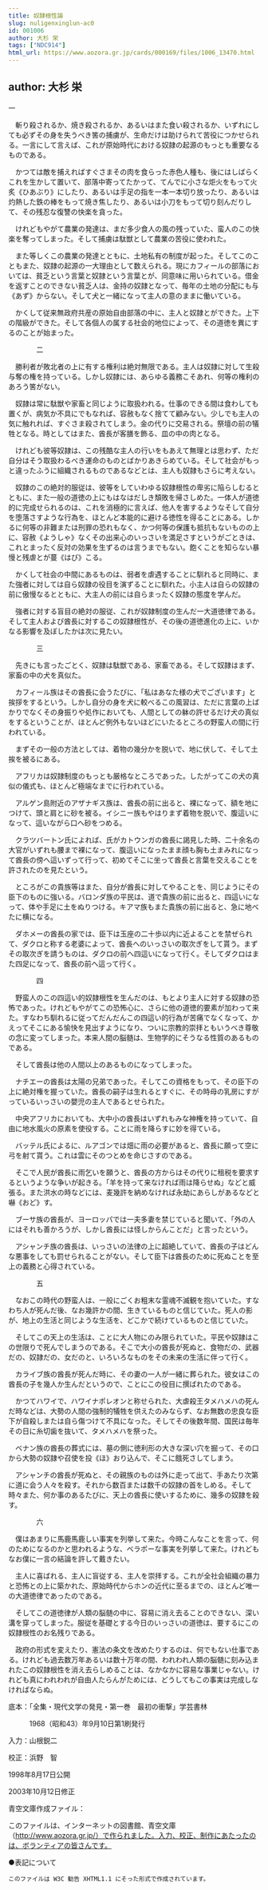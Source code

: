 ```yaml
---
title: 奴隷根性論
slug: nuligenxinglun-ac0
id: 001006
author: 大杉 栄
tags: ["NDC914"]
html_url: https://www.aozora.gr.jp/cards/000169/files/1006_13470.html
---
```


## author: 大杉 栄

一



　斬り殺されるか、焼き殺されるか、あるいはまた食い殺されるか、いずれにしても必ずその身を失うべき筈の捕虜が、生命だけは助けられて苦役につかせられる。一言にして言えば、これが原始時代における奴隷の起源のもっとも重要なるものである。

　かつては敵を捕えればすぐさまその肉を食らった赤色人種も、後にはしばらくこれを生かして置いて、部落中寄ってたかって、てんでに小さな炬火をもって火炙《ひあぶり》にしたり、あるいは手足の指を一本一本切り放ったり、あるいは灼熱した鉄の棒をもって焼き焦したり、あるいは小刀をもって切り刻んだりして、その残忍な復讐の快楽を貪った。

　けれどもやがて農業の発達は、まだ多少食人の風の残っていた、蛮人のこの快楽を奪ってしまった。そして捕虜は駄獣として農業の苦役に使われた。

　また等しくこの農業の発達とともに、土地私有の制度が起った。そしてこのこともまた、奴隷の起源の一大理由として数えられる。現にカフィールの部落においては、貧乏という言葉と奴隷という言葉とが、同意味に用いられている。借金を返すことのできない貧乏人は、金持の奴隷となって、毎年の土地の分配にも与《あず》からない。そして犬と一緒になって主人の意のままに働いている。

　かくして従来無政府共産の原始自由部落の中に、主人と奴隷とができた。上下の階級ができた。そして各個人の属する社会的地位によって、その道徳を異にするのことが始まった。



　　　　二



　勝利者が敗北者の上に有する権利は絶対無限である。主人は奴隷に対して生殺与奪の権を持っている。しかし奴隷には、あらゆる義務こそあれ、何等の権利のあろう筈がない。

　奴隷は常に駄獣や家畜と同じように取扱われる。仕事のできる間は食わしても置くが、病気か不具にでもなれば、容赦もなく捨てて顧みない。少しでも主人の気に触れれば、すぐさま殺されてしまう。金の代りに交易される。祭壇の前の犠牲となる。時としてはまた、酋長が客膳を飾る、皿の中の肉となる。

　けれども彼等奴隷は、この残酷な主人の行いをもあえて無理とは思わず、ただ自分はそう取扱わるべき運命のものとばかりあきらめている。そして社会がもっと違ったふうに組織されるものであるなどとは、主人も奴隷もさらに考えない。

　奴隷のこの絶対的服従は、彼等をしていわゆる奴隷根性の卑劣に陥らしむるとともに、また一般の道徳の上にもはなはだしき頽敗を帰さしめた。一体人が道徳的に完成せられるのは、これを消極的に言えば、他人を害するようなそして自分を堕落さすような行為を、ほとんど本能的に避ける徳性を得ることにある。しかるに何等の非難または刑罪の恐れもなく、かつ何等の保護も抵抗もないものの上に、容赦《ようしゃ》なくその出来心のいっさいを満足さすというがごときは、これとまったく反対の効果を生ずるのは言うまでもない。飽くことを知らない暴慢と残虐とが蔓《はび》こる。

　かくして社会の中間にあるものは、弱者を虐遇することに馴れると同時に、また強者に対しては自ら奴隷の役目を演ずることに馴れた。小主人は自らの奴隷の前に傲慢なるとともに、大主人の前には自らまったく奴隷の態度を学んだ。

　強者に対する盲目の絶対の服従、これが奴隷制度の生んだ一大道徳律である。そして主人および酋長に対するこの奴隷根性が、その後の道徳進化の上に、いかなる影響を及ぼしたかは次に見たい。



　　　　三



　先きにも言ったごとく、奴隷は駄獣である、家畜である。そして奴隷はまず、家畜の中の犬を真似た。

　カフィール族はその酋長に会うたびに、「私はあなた様の犬でございます」と挨拶をするという。しかし自分の身を犬に較べるこの風習は、ただに言葉の上ばかりでなくその身振りや処作においても、人間としての躰の許せるだけ犬の真似をするということが、ほとんど例外もないほどにいたるところの野蛮人の間に行われている。

　まずその一般の方法としては、着物の幾分かを脱いで、地に伏して、そして土挨を被るにある。

　アフリカは奴隷制度のもっとも厳格なところであった。したがってこの犬の真似の儀式も、ほとんど極端なまでに行われている。

　アルゲン島附近のアザナギス族は、酋長の前に出ると、裸になって、額を地につけて、頭と肩とに砂を被る。イシニー族もやはりまず着物を脱いで、腹這いになって、這いながら口へ砂をつめる。

　クラツバートン氏によれば、氏がカトウンガの酋長に謁見した時、二十余名の大官がいずれも腰まで裸になって、腹這いになったまま顔も胸も土まみれになって酋長の傍へ這いずって行って、初めてそこに坐って酋長と言葉を交えることを許されたのを見たという。

　ところがこの貴族等はまた、自分が酋長に対してやることを、同じようにその臣下のものに強いる。バロンダ族の平民は、道で貴族の前に出ると、四這いになって、体や手足に土をぬりつける。キアマ族もまた貴族の前に出ると、急に地べたに横になる。

　ダホメーの酋長の家では、臣下は玉座の二十歩以内に近よることを禁ぜられて、ダクロと称する老婆によって、酋長へのいっさいの取次ぎをして貰う。まずその取次ぎを請うものは、ダクロの前へ四這いになって行く。そしてダクロはまた四足になって、酋長の前へ這って行く。



　　　　四



　野蛮人のこの四這い的奴隷根性を生んだのは、もとより主人に対する奴隷の恐怖であった。けれどもやがてこの恐怖心に、さらに他の道徳的要素が加わって来た。すなわち馴れるに従ってだんだんこの四這い的行為が苦痛でなくなって、かえってそこにある愉快を見出すようになり、ついに宗教的崇拝ともいうべき尊敬の念に変ってしまった。本来人間の脳髄は、生物学的にそうなる性質のあるものである。

　そして酋長は他の人間以上のあるものになってしまった。

　ナチエーの酋長は太陽の兄弟であった。そしてこの資格をもって、その臣下の上に絶対権を握っていた。酋長の嗣子は生れるとすぐに、その時母の乳房にすがっているいっさいの嬰児の主人であるとせられた。

　中央アフリカにおいても、大中小の酋長はいずれもみな神権を持っていて、自由に地水風火の原素を使役する。ことに雨を降らすに妙を得ている。

　バッテル氏によるに、ルアゴンでは畑に雨の必要があると、酋長に願って空に弓を射て貰う。これは雲にそのつとめを命じさすのである。

　そこで人民が酋長に雨乞いを願うと、酋長の方からはその代りに租税を要求するというような争いが起きる。「羊を持って来なければ雨は降らせぬ」などと威張る。また洪水の時などには、麦幾許を納めなければ永劫にあらしがあるなどと嚇《おど》す。

　ブーサ族の酋長が、ヨーロッパでは一夫多妻を禁じていると聞いて、「外の人にはそれも善かろうが、しかし酋長には怪しからんことだ」と言ったという。

　アシャンチ族の酋長は、いっさいの法律の上に超絶していて、酋長の子はどんな悪事をしても罰せられることがない。そして臣下は酋長のために死ぬことを至上の義務と心得されている。



　　　　五



　なおこの時代の野蛮人は、一般にごくお粗末な霊魂不滅観を抱いていた。すなわち人が死んだ後、なお幾許かの間、生きているものと信じていた。死人の影が、地上の生活と同じような生活を、どこかで続けているものと信じていた。

　そしてこの天上の生活は、ことに大人物にのみ限られていた。平民や奴隷はこの世限りで死んでしまうのである。そこで大小の酋長が死ぬと、食物だの、武器だの、奴隷だの、女だのと、いろいろなものをその未来の生活に伴って行く。

　カライブ族の酋長が死んだ時に、その妻の一人が一緒に葬られた。彼女はこの酋長の子を幾人か生んだというので、ことにこの役目に撰ばれたのである。

　かつてハワイで、ハワイナポレオンと称せられた、大虐殺王タメハメハの死んだ時などは、大勢の人間の強制的犠牲を供えたのみならず、なお無数の忠良な臣下が自殺しまたは自ら傷つけて不具になった。そしてその後数年間、国民は毎年その日に糸切歯を抜いて、タメハメハを祭った。

　ベナン族の酋長の葬式には、墓の側に徳利形の大きな深い穴を掘って、その口から大勢の奴隷や召使を投《ほ》おり込んで、そこに餓死さしてしまう。

　アシャンチの酋長が死ぬと、その親族のものは外に走って出て、手あたり次第に道に会う人々を殺す。それから数百または数千の奴隷の首をしめる。そして時々また、何か事のあるたびに、天上の酋長に使いするために、幾多の奴隷を殺す。



　　　　六



　僕はあまりに馬鹿馬鹿しい事実を列挙して来た。今時こんなことを言って、何のためになるのかと思われるような、ベラポーな事実を列挙して来た。けれどもなお僕に一言の結論を許して戴きたい。

　主人に喜ばれる、主人に盲従する、主人を崇拝する。これが全社会組織の暴力と恐怖との上に築かれた、原始時代からホンの近代に至るまでの、ほとんど唯一の大道徳律であったのである。

　そしてこの道徳律が人類の脳髄の中に、容易に消え去ることのできない、深い溝を穿ってしまった。服従を基礎とする今日のいっさいの道徳は、要するにこの奴隷根性のお名残りである。

　政府の形式を変えたり、憲法の条文を改めたりするのは、何でもない仕事である。けれども過去数万年あるいは数十万年の間、われわれ人類の脳髄に刻み込まれたこの奴隷根性を消え去らしめることは、なかなかに容易な事業じゃない。けれども真にわれわれが自由人たらんがためには、どうしてもこの事実は完成しなければならぬ。













底本：「全集・現代文学の発見・第一巻　最初の衝撃」学芸書林


　　　1968（昭和43）年9月10日第1刷発行

入力：山根鋭二

校正：浜野　智

1998年8月17日公開

2003年10月12日修正

青空文庫作成ファイル：

このファイルは、インターネットの図書館、青空文庫（http://www.aozora.gr.jp/）で作られました。入力、校正、制作にあたったのは、ボランティアの皆さんです。











●表記について


	このファイルは W3C 勧告 XHTML1.1 にそった形式で作成されています。